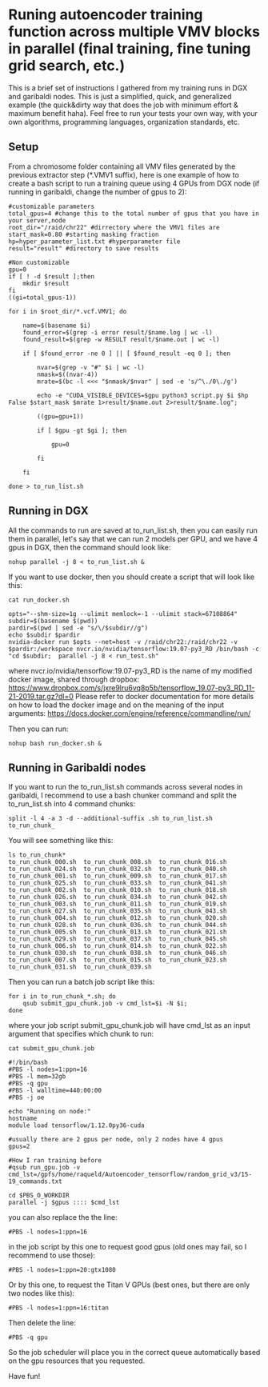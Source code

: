 # Runing autoencoder training function across multiple VMV blocks in parallel (final training, fine tuning grid search, etc.)

This is a brief set of instructions I gathered from my training runs in DGX and garibaldi nodes. 
This is just a simplified, quick, and generalized example (the quick&dirty way that does the job with minimum effort & maximum benefit haha). Feel free to run your tests your own way, with your own algorithms, programming languages, organization standards, etc.

## Setup

From a chromosome folder containing all VMV files generated by the previous extractor step (*.VMV1 suffix), here is one example of how to create a bash script to run a training queue using 4 GPUs from DGX node (if running in garibaldi, change the number of gpus to 2):

```
#customizable parameters
total_gpus=4 #change this to the total number of gpus that you have in your server,node
root_dir="/raid/chr22" #dirrectory where the VMV1 files are
start_mask=0.80 #starting masking fraction
hp=hyper_parameter_list.txt #hyperparameter file
result="result" #directory to save results

#Non customizable
gpu=0
if [ ! -d $result ];then
    mkdir $result
fi
((gi=total_gpus-1))

for i in $root_dir/*.vcf.VMV1; do

    name=$(basename $i)
    found_error=$(grep -i error result/$name.log | wc -l)
    found_result=$(grep -w RESULT result/$name.out | wc -l)

    if [ $found_error -ne 0 ] || [ $found_result -eq 0 ]; then

        nvar=$(grep -v "#" $i | wc -l)
        nmask=$((nvar-4))
        mrate=$(bc -l <<< "$nmask/$nvar" | sed -e 's/^\./0\./g')

        echo -e "CUDA_VISIBLE_DEVICES=$gpu python3 script.py $i $hp False $start_mask $mrate 1>result/$name.out 2>result/$name.log";

        ((gpu=gpu+1))

        if [ $gpu -gt $gi ]; then

            gpu=0

        fi

    fi

done > to_run_list.sh
```

## Running in DGX

All the commands to run are saved at to_run_list.sh, then you can easily run them in parallel, let's say that we can run 2 models per GPU, and we have 4 gpus in DGX, then the command should look like:

```
nohup parallel -j 8 < to_run_list.sh &
```

If you want to use docker, then you should create a script that will look like this:

```
cat run_docker.sh

opts="--shm-size=1g --ulimit memlock=-1 --ulimit stack=67108864"
subdir=$(basename $(pwd))
pardir=$(pwd | sed -e "s/\/$subdir//g")
echo $subdir $pardir
nvidia-docker run $opts --net=host -v /raid/chr22:/raid/chr22 -v $pardir:/workspace nvcr.io/nvidia/tensorflow:19.07-py3_RD /bin/bash -c "cd $subdir;  parallel -j 8 < run_test.sh"
```

where nvcr.io/nvidia/tensorflow:19.07-py3_RD is the name of my modified docker image, shared through dropbox: https://www.dropbox.com/s/jxre9lru6vq8p5b/tensorflow_19.07-py3_RD_11-21-2019.tar.gz?dl=0
Please refer to docker documentation for more details on how to load the docker image and on the meaning of the input arguments: https://docs.docker.com/engine/reference/commandline/run/

Then you can run:

```
nohup bash run_docker.sh &
```

## Running in Garibaldi nodes

If you want to run the to_run_list.sh commands across several nodes in garibaldi, I recommend to use a bash chunker command and split the to_run_list.sh into 4 command chunks:

```
split -l 4 -a 3 -d --additional-suffix .sh to_run_list.sh to_run_chunk_
```

You will see something like this:

```
ls to_run_chunk*
to_run_chunk_000.sh  to_run_chunk_008.sh  to_run_chunk_016.sh  to_run_chunk_024.sh  to_run_chunk_032.sh  to_run_chunk_040.sh
to_run_chunk_001.sh  to_run_chunk_009.sh  to_run_chunk_017.sh  to_run_chunk_025.sh  to_run_chunk_033.sh  to_run_chunk_041.sh
to_run_chunk_002.sh  to_run_chunk_010.sh  to_run_chunk_018.sh  to_run_chunk_026.sh  to_run_chunk_034.sh  to_run_chunk_042.sh
to_run_chunk_003.sh  to_run_chunk_011.sh  to_run_chunk_019.sh  to_run_chunk_027.sh  to_run_chunk_035.sh  to_run_chunk_043.sh
to_run_chunk_004.sh  to_run_chunk_012.sh  to_run_chunk_020.sh  to_run_chunk_028.sh  to_run_chunk_036.sh  to_run_chunk_044.sh
to_run_chunk_005.sh  to_run_chunk_013.sh  to_run_chunk_021.sh  to_run_chunk_029.sh  to_run_chunk_037.sh  to_run_chunk_045.sh
to_run_chunk_006.sh  to_run_chunk_014.sh  to_run_chunk_022.sh  to_run_chunk_030.sh  to_run_chunk_038.sh  to_run_chunk_046.sh
to_run_chunk_007.sh  to_run_chunk_015.sh  to_run_chunk_023.sh  to_run_chunk_031.sh  to_run_chunk_039.sh
```

Then you can run a batch job script like this:

```
for i in to_run_chunk_*.sh; do 
    qsub submit_gpu_chunk.job -v cmd_lst=$i -N $i; 
done
```

where your job script submit_gpu_chunk.job will have cmd_lst as an input argument that specifies which chunk to run:
```
cat submit_gpu_chunk.job

#!/bin/bash
#PBS -l nodes=1:ppn=16
#PBS -l mem=32gb
#PBS -q gpu
#PBS -l walltime=440:00:00
#PBS -j oe

echo "Running on node:"
hostname
module load tensorflow/1.12.0py36-cuda

#usually there are 2 gpus per node, only 2 nodes have 4 gpus
gpus=2

#How I ran training before
#qsub run_gpu.job -v cmd_lst=/gpfs/home/raqueld/Autoencoder_tensorflow/random_grid_v3/15-19_commands.txt

cd $PBS_O_WORKDIR
parallel -j $gpus :::: $cmd_lst
```

you can also replace the the line:

```
#PBS -l nodes=1:ppn=16
```

in the job script by this one to request good gpus (old ones may fail, so I recommend to use those):

```
#PBS -l nodes=1:ppn=20:gtx1080
```

Or by this one, to request the Titan V GPUs (best ones, but there are only two nodes like this):

```
#PBS -l nodes=1:ppn=16:titan
```

Then delete the line:

```
#PBS -q gpu
```

So the job scheduler will place you in the correct queue automatically based on the gpu resources that you requested.

Have fun!

